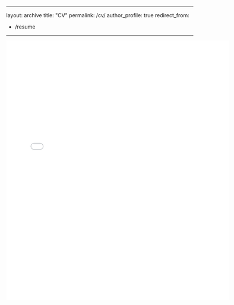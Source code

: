 
---
layout: archive
title: "CV"
permalink: /cv/
author_profile: true
redirect_from:
  - /resume
---

<embed src="{{ site.baseurl }}/files/cv_in_pdf.pdf" width="600" height="700" type='application/pdf'> 
